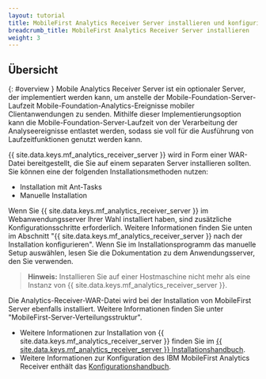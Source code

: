 ```yaml
---
layout: tutorial
title: MobileFirst Analytics Receiver Server installieren und konfigurieren
breadcrumb_title: MobileFirst Analytics Receiver Server installieren
weight: 3
---
```

<!-- NLS_CHARSET=UTF-8 -->
## Übersicht
{: #overview }
Mobile Analytics Receiver Server ist ein optionaler Server, der implementiert werden kann, um anstelle der Mobile-Foundation-Server-Laufzeit Mobile-Foundation-Analytics-Ereignisse mobiler Clientanwendungen
zu senden. Mithilfe dieser Implementierungsoption kann die Mobile-Foundation-Server-Laufzeit von der Verarbeitung der Analyseereignisse entlastet werden, sodass sie voll für die Ausführung von Laufzeitfunktionen genutzt werden kann.   

{{ site.data.keys.mf_analytics_receiver_server }} wird in Form einer WAR-Datei bereitgestellt, die Sie auf einem separaten Server installieren sollten. Sie können eine der folgenden Installationsmethoden nutzen:

* Installation mit Ant-Tasks
* Manuelle Installation

Wenn Sie {{ site.data.keys.mf_analytics_receiver_server }}  im Webanwendungsserver Ihrer Wahl installiert haben, sind zusätzliche Konfigurationsschritte
erforderlich. Weitere Informationen finden Sie unten im Abschnitt "{{ site.data.keys.mf_analytics_receiver_server }}  nach der Installation konfigurieren". Wenn Sie im Installationsprogramm das manuelle Setup auswählen, lesen Sie die Dokumentation zu dem Anwendungsserver, den Sie verwenden.

> **Hinweis:** Installieren Sie auf einer Hostmaschine nicht mehr als eine Instanz von
{{ site.data.keys.mf_analytics_receiver_server }}. 

Die Analytics-Receiver-WAR-Datei wird bei der Installation von
MobileFirst Server ebenfalls installiert.
Weitere Informationen finden Sie unter "MobileFirst-Server-Verteilungsstruktur". 

* Weitere Informationen zur Installation von
{{ site.data.keys.mf_analytics_receiver_server }} finden Sie im
[{{ site.data.keys.mf_analytics_receiver_server }} Installationshandbuch](installation).
* Weitere Informationen zur Konfiguration des IBM MobileFirst Analytics Receiver enthält das
[Konfigurationshandbuch](configuration).
